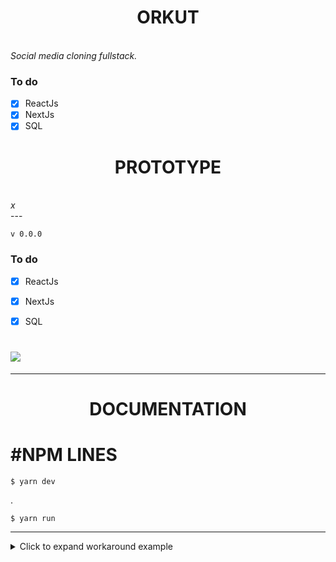 <div>
  <h1 align="center">ORKUT</h1> </br>
  <h9 align="center"><em>Social media cloning fullstack.</em></h9> 
</div>

### To do

- [x] ReactJs 
- [x] NextJs 
- [x] SQL 

<div>
  <h1 align="center">PROTOTYPE</h1> </br>
  <h9 align="center"><em>x</em></h9> 
</div>
---

    v 0.0.0

### To do

- [x] ReactJs 
- [x] NextJs 
- [x] SQL 


<div>
  <h1><img src="./src/versions/screen-v0.png"/></h1>
</div>

---

<div>
  <h1 align="center">DOCUMENTATION</h1>
</div>

# #NPM LINES

    $ yarn dev
.

    $ yarn run 

---



<details>
<summary>Click to expand workaround example</summary>
<br />

**components/StyledLink.js**

```javascript
import Link from 'next/link'
import styled from 'styled-components'

const StyledLink = ({ as, children, className, href }) => (
  <Link href={href} as={as} passHref>
    <a className={className}>{children}</a>
  </Link>
)

export default styled(StyledLink)`
  color: #0075e0;
  text-decoration: none;
  transition: all 0.2s ease-in-out;

  &:hover {
    color: #40a9ff;
  }

  &:focus {
    color: #40a9ff;
    outline: none;
    border: 0;
  }
`
```

**pages/index.js**

```javascript
import StyledLink from '../components/StyledLink'

export default () => (
  <StyledLink href="/post/[pid]" forwardedAs="/post/abc">
    First post
  </StyledLink>
)
```

</details>
